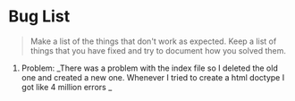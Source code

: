 # Bug List

> Make a list of the things that don't work as expected. Keep a list of things that you have fixed and try to document how you solved them.

1. Problem: _There was a problem with the index file so I deleted the old one and created a new one. Whenever I tried to create a html doctype I got like 4 million errors _
